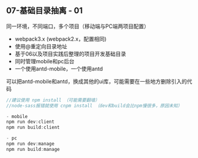 
## 07-基础目录抽离 - 01

同一环境，不同端口，多个项目（移动端与PC端两项目配置）

- webpack3.x  (webpack2.x，配置相同)
- 使用@重定向目录地址
- 基于06以及项目实践后整理的项目开发基础目录
- 同时管理mobile和pc后台
- 一个使用antd-mobile，一个使用antd

可以把antd-mobile和antd，换成其他的ui库，可能需要在一些地方删除引入的代码

```js
//建议使用 npm install （可能需要翻墙）
//node-sass报错就使用 cnpm install （dev和build会比npm慢很多，原因未知）

- mobile
npm run dev:client
npm run build:client

- pc
npm run dev:manage
npm run build:manage

```





